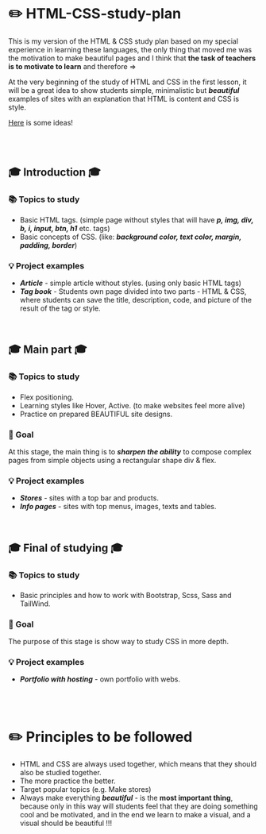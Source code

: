 # ✏️ HTML-CSS-study-plan
This is my version of the HTML & CSS study plan based on my special experience in learning these languages, the only thing that moved me was the motivation to make beautiful pages and I think that **the task of teachers is to motivate to learn** and therefore =>

At the very beginning of the study of HTML and CSS in the first lesson, it will be a great idea to show students simple, minimalistic but _**beautiful**_ examples of sites with an explanation that HTML is content and CSS is style.

<a href="https://github.com/DenisMatsenko/HTML-CSS-study-plan/blob/main/Examples.md">Here</a> is some ideas!  

<br>
<br>

## 🎓 Introduction 🎓
### 📚 Topics to study
 - Basic HTML tags. (simple page without styles that will have _**p, img, div, b, i, input, btn, h1**_ etc. tags)
 - Basic concepts of CSS. (like: _**background color, text color, margin, padding, border**_)
 
### 💡 Project examples 
 - _**Article**_  -  simple article without styles. (using only basic HTML tags)
 - _**Tag book**_ -  Students own page divided into two parts - HTML & CSS, where students can save the title, description, code, and picture of the result of the tag or style.

<br>

## 🎓 Main part 🎓
### 📚 Topics to study
 - Flex positioning.
 - Learning styles like Hover, Active. (to make websites feel more alive)
 - Practice on prepared BEAUTIFUL site designs.

### 🎯 Goal
At this stage, the main thing is to _**sharpen the ability**_ to compose complex pages from simple objects using a rectangular shape div & flex.

### 💡 Project examples
 - _**Stores**_ - sites with a top bar and products.
 - _**Info pages**_ - sites with top menus, images, texts and tables.

<br>

## 🎓 Final of studying 🎓
### 📚 Topics to study
 - Basic principles and how to work with Bootstrap, Scss, Sass and TailWind.

### 🎯 Goal
The purpose of this stage is show way to study CSS in more depth.

### 💡 Project examples
 - _**Portfolio with hosting**_ - own portfolio with webs.

<br>
<br>

# ✏️ Principles to be followed
 - HTML and CSS are always used together, which means that they should also be studied together.
 - The more practice the better.
 - Target popular topics (e.g. Make stores)
 - Always make everything _**beautiful**_ - is the **most important thing**, because only in this way will students feel that they are doing something cool and be motivated, and in the end we learn to make a visual, and a visual should be beautiful !!!


